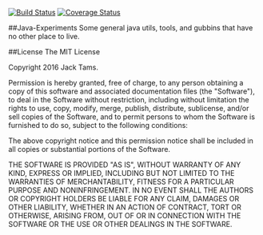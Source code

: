 [![Build Status](https://travis-ci.org/jacktams/java-experiments.svg?branch=master)](https://travis-ci.org/jacktams/java-experiments)
[![Coverage Status](https://coveralls.io/repos/github/jacktams/java-experiments/badge.svg?branch=master)](https://coveralls.io/github/jacktams/java-experiments?branch=master)

##Java-Experiments
Some general java utils, tools, and gubbins that have no other place to live. 

##License
The MIT License

Copyright 2016 Jack Tams.

Permission is hereby granted, free of charge, to any person obtaining a copy
of this software and associated documentation files (the "Software"), to deal
in the Software without restriction, including without limitation the rights
to use, copy, modify, merge, publish, distribute, sublicense, and/or sell
copies of the Software, and to permit persons to whom the Software is
furnished to do so, subject to the following conditions:

The above copyright notice and this permission notice shall be included in
all copies or substantial portions of the Software.

THE SOFTWARE IS PROVIDED "AS IS", WITHOUT WARRANTY OF ANY KIND, EXPRESS OR
IMPLIED, INCLUDING BUT NOT LIMITED TO THE WARRANTIES OF MERCHANTABILITY,
FITNESS FOR A PARTICULAR PURPOSE AND NONINFRINGEMENT. IN NO EVENT SHALL THE
AUTHORS OR COPYRIGHT HOLDERS BE LIABLE FOR ANY CLAIM, DAMAGES OR OTHER
LIABILITY, WHETHER IN AN ACTION OF CONTRACT, TORT OR OTHERWISE, ARISING FROM,
OUT OF OR IN CONNECTION WITH THE SOFTWARE OR THE USE OR OTHER DEALINGS IN
THE SOFTWARE.

